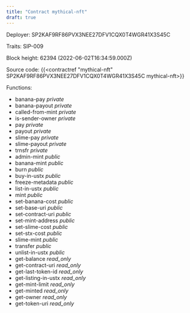 ```yaml
---
title: "Contract mythical-nft"
draft: true
---
```

Deployer: SP2KAF9RF86PVX3NEE27DFV1CQX0T4WGR41X3S45C

Traits:
SIP-009 



Block height: 62394 (2022-06-02T16:34:59.000Z)

Source code: {{<contractref "mythical-nft" SP2KAF9RF86PVX3NEE27DFV1CQX0T4WGR41X3S45C mythical-nft>}}

Functions:

* banana-pay _private_
* banana-payout _private_
* called-from-mint _private_
* is-sender-owner _private_
* pay _private_
* payout _private_
* slime-pay _private_
* slime-payout _private_
* trnsfr _private_
* admin-mint _public_
* banana-mint _public_
* burn _public_
* buy-in-ustx _public_
* freeze-metadata _public_
* list-in-ustx _public_
* mint _public_
* set-banana-cost _public_
* set-base-uri _public_
* set-contract-uri _public_
* set-mint-address _public_
* set-slime-cost _public_
* set-stx-cost _public_
* slime-mint _public_
* transfer _public_
* unlist-in-ustx _public_
* get-balance _read_only_
* get-contract-uri _read_only_
* get-last-token-id _read_only_
* get-listing-in-ustx _read_only_
* get-mint-limit _read_only_
* get-minted _read_only_
* get-owner _read_only_
* get-token-uri _read_only_
